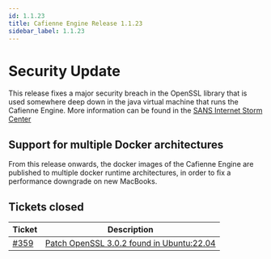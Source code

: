 ```yaml
---
id: 1.1.23
title: Cafienne Engine Release 1.1.23
sidebar_label: 1.1.23
---
```


# Security Update
This release fixes a major security breach in the OpenSSL library that is used somewhere deep down in the java virtual machine that runs the Cafienne Engine.
More information can be found in the [SANS Internet Storm Center](https://isc.sans.edu/diary/Upcoming+Critical+OpenSSL+Vulnerability+What+will+be+Affected/29192)

## Support for multiple Docker architectures
From this release onwards, the docker images of the Cafienne Engine are published to multiple docker runtime architectures, in order to fix a performance downgrade on new MacBooks.

## Tickets closed
| Ticket   | Description |
|----------|-------------|
| [#359](https://github.com/casefabric/cafienne-engine/issues/359) | [Patch OpenSSL 3.0.2 found in Ubuntu:22.04](https://github.com/casefabric/cafienne-engine/issues/359)
